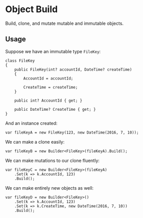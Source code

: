 # Object Build

Build, clone, and mutate mutable and immutable objects.

## Usage

Suppose we have an immutable type `FileKey`:
```
class FileKey
{
    public FileKey(int? accountId, DateTime? createTime)
    {
        AccountId = accountId;
        
        CreateTime = createTime;
    }
    
    public int? AccountId { get; }
    
    public DateTime? CreateTime { get; }
}
```
And an instance created:
```
var fileKeyA = new FileKey(123, new DateTime(2016, 7, 10));
```
We can make a clone easily:
```
var fileKeyB = new Builder<FileKey>(fileKeyA).Build();
```
We can make mutations to our clone fluently:
```
var fileKeyC = new Builder<FileKey>(fileKeyA)
    .Set(k => k.AccountId, 123)
    .Build();
```
We can make entirely new objects as well:
```
var fileKeyD = new Builder<FileKey>()
    .Set(k => k.AccountId, 123)
    .Set(k => k.CreateTime, new DateTime(2016, 7, 10))
    .Build();
```
